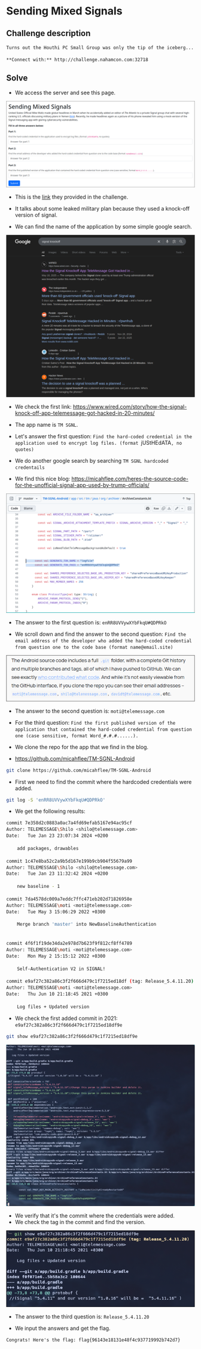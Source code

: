 # Sending Mixed Signals

## **Challenge description**

```
Turns out the Houthi PC Small Group was only the tip of the iceberg...  
  
**Connect with:** http://challenge.nahamcon.com:32718
```

## **Solve**

- We access the server and see this page.

![Signal-main](./img/Signal-main.png)

- This is the [link](https://www.theatlantic.com/politics/archive/2025/03/trump-administration-accidentally-texted-me-its-war-plans/682151/) they provided in the challenge.
- It talks about some leaked military plan because they used a knock-off version of signal.

- We can find the name of the application by some simple google search.

![googleSearch](./img/googleSearch.png)

- We check the first link: https://www.wired.com/story/how-the-signal-knock-off-app-telemessage-got-hacked-in-20-minutes/
- The app name is `TM SGNL`.

- Let's answer the first question: 
`Find the hard-coded credential in the application used to encrypt log files. (format `jUStHEdATA`, no quotes)`

- We  do another google search by searching `TM SGNL hardcoded credentails`
- We find this nice blog: https://micahflee.com/heres-the-source-code-for-the-unofficial-signal-app-used-by-trump-officials/

![creds](./img/creds.png)

- The answer to the first question is: `enRR8UVVywXYbFkqU#QDPRkO`


- We scroll down and find the answer to the second question:
`Find the email address of the developer who added the hard-coded credential from question one to the code base (format name@email.site)`

![email](./img/email.png)

- The answer to the second question is: `moti@telemessage.com`


- For the third question:
`Find the first published version of the application that contained the hard-coded credential from question one (case sensitive, format Word_#.#.#......).`

- We clone the repo for the app that we find in the blog.
- https://github.com/micahflee/TM-SGNL-Android

```sh
git clone https://github.com/micahflee/TM-SGNL-Android
```

- First we need to find the commit where the hardcoded credentials were added.

```sh
git log -S 'enRR8UVVywXYbFkqU#QDPRkO'
```

- We get the following results:

```sh
commit 7e358d2c0883a0ac7a4fd69efab5167e94ac95cf
Author: TELEMESSAGE\Shilo <shilo@telemessage.com>
Date:   Tue Jan 23 23:07:34 2024 +0200

    add packages, drawables

commit 1c47e8ba52c2a9b5d167e199b9cb904f55679a99
Author: TELEMESSAGE\Shilo <shilo@telemessage.com>
Date:   Tue Jan 23 11:32:42 2024 +0200

    new baseline - 1

commit 7da4578dc009a7eddc7ffc471eb202d71826958e
Author: TELEMESSAGE\moti <moti@telemessage.com>
Date:   Tue May 3 15:06:29 2022 +0300

    Merge branch 'master' into NewBaselineAuthentication
    

commit 4f6f1f19de34da2e978d7b623f9f812cf8ff4789
Author: TELEMESSAGE\moti <moti@telemessage.com>
Date:   Mon May 2 15:15:12 2022 +0300

    Self-Authentication V2 in SIGNAL!

commit e9af27c382a86c3f2f666d479c1f7215ed18df (tag: Release_5.4.11.20)
Author: TELEMESSAGE\moti <moti@telemessage.com>
Date:   Thu Jun 10 21:18:45 2021 +0300

    Log files + Updated version
```

- We check the first added commit in 2021: `e9af27c382a86c3f2f666d479c1f7215ed18df9e`

```sh
git show e9af27c382a86c3f2f666d479c1f7215ed18df9e
```

![commit](./img/commit.png)

- We verify that it's the commit where the credentials were added.
- We check the tag in the commit and find the version.

![version](./img/version.png)

- The answer to the third question is: `Release_5.4.11.20`

- We input the answers and get the flag.

```
Congrats! Here's the flag: flag{96143e18131e48f4c937719992b742d7}
```



